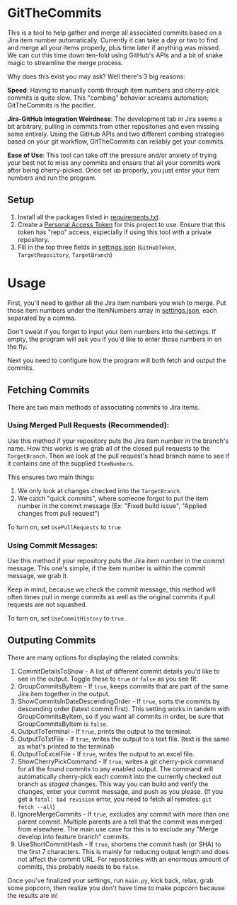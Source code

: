 # GitTheCommits
This is a tool to help gather and merge all associated commits based on a Jira item number automatically.
Currently it can take a day or two to find and merge all your items properly, plus time later if anything was missed.
We can cut this time down ten-fold using GitHub's APIs and a bit of snake magic to streamline the merge process.

Why does this exist you may ask?
Well there's 3 big reasons:

**Speed**:
Having to manually comb through item numbers and cherry-pick commits is quite slow.
This "combing" behavior screams automation; GitTheCommits is the pacifier.

**Jira-GitHub Integration Weirdness**:
The development tab in Jira seems a bit arbitrary, pulling in commits from other repositories and even missing some entirely.
Using the GitHub APIs and two different combing strategies based on your git workflow, GitTheCommits can reliably get your commits.

**Ease of Use**:
This tool can take off the pressure and/or anxiety of trying your best not to miss any commits and ensure that all your commits work after being cherry-picked.
Once set up properly, you just enter your item numbers and run the program.

## Setup
1. Install all the packages listed in [requirements.txt](https://github.com/joeasley-clgx/GitTheCommits/blob/main/requirements.txt).
2. Create a [Personal Access Token](https://github.com/settings/tokens) for this project to use. Ensure that this token has "repo" access, especially if using this tool with a private repository.
3. Fill in the top three fields in [settings.json](https://github.com/joeasley-clgx/GitTheCommits/blob/main/settings.json) (`GitHubToken`, `TargetRepository`, `TargetBranch`)

# Usage
First, you'll need to gather all the Jira item numbers you wish to merge.
Put those item numbers under the ItemNumbers array in [settings.json](https://github.com/joeasley-clgx/GitTheCommits/blob/main/settings.json), each separated by a comma.

Don't sweat if you forget to input your item numbers into the settings.
If empty, the program will ask you if you'd like to enter those numbers in on the fly.

Next you need to configure how the program will both fetch and output the commits.

## Fetching Commits
There are two main methods of associating commits to Jira items.

### Using Merged Pull Requests **(Recommended)**:

Use this method if your repository puts the Jira item number in the branch's name.
How this works is we grab all of the closed pull requests to the `TargetBranch`.
Then we look at the pull request's head branch name to see if it contains one of the supplied `ItemNumbers`.

This ensures two main things:
1. We only look at changes checked into the `TargetBranch`. 
2. We catch "quick commits", where someone forgot to put the item number in the commit message (Ex: "Fixed build issue", "Applied changes from pull request")

To turn on, set `UsePullRequests` to `true`

### Using Commit Messages:

Use this method if your repository puts the Jira item number in the commit message.
This one's simple, if the item number is within the commit message, we grab it.

Keep in mind, because we check the commit message, this method will often times pull in merge commits as well as the original commits if pull requests are not squashed.

To turn on, set `UseCommitHistory` to `true`.

## Outputing Commits

There are many options for displaying the related commits:

1. CommitDetailsToShow - 
A list of different commit details you'd like to see in the output.
Toggle these to `true` or `false` as you see fit.
2. GroupCommitsByItem -
If `true`, keeps commits that are part of the same Jira item together in the output.
3. ShowCommitsInDateDescendingOrder -
If `true`, sorts the commits by descending order (latest commit first).
This setting works in tandem with GroupCommitsByItem, so if you want all commits in order, be sure that GroupCommitsByItem is `false`.
4. OutputToTerminal -
If `true`, prints the output to the terminal.
5. OutputToTxtFile -
If `true`, writes the output to a text file. (text is the same as what's printed to the terminal)
6. OutputToExcelFile -
If `true`, writes the output to an excel file.
7. ShowCherryPickCommand -
If `true`, writes a git cherry-pick command for all the found commits to any enabled output.
The command will automatically cherry-pick each commit into the currently checked out branch as *staged* changes.
This way you can build and verify the changes, enter your commit message, and push as you please.
(If you get a `fatal: bad revision` error, you need to fetch all remotes: `git fetch --all`)
8. IgnoreMergeCommits -
If `true`, excludes any commit with more than one parent commit.
Multiple parents are a tell that the commit was merged from elsewhere.
The main use case for this is to exclude any "Merge develop into feature branch" commits.
9. UseShortCommitHash -
If `true`, shortens the commit hash (or SHA) to the first 7 characters.
This is mainly for reducing output length and does not affect the commit URL.
For repositories with an enormous amount of commits, this probably needs to be `false`.

Once you've finalized your settings, run `main.py`, kick back, relax, grab some popcorn, then realize you don't have time to make popcorn because the results are in!
